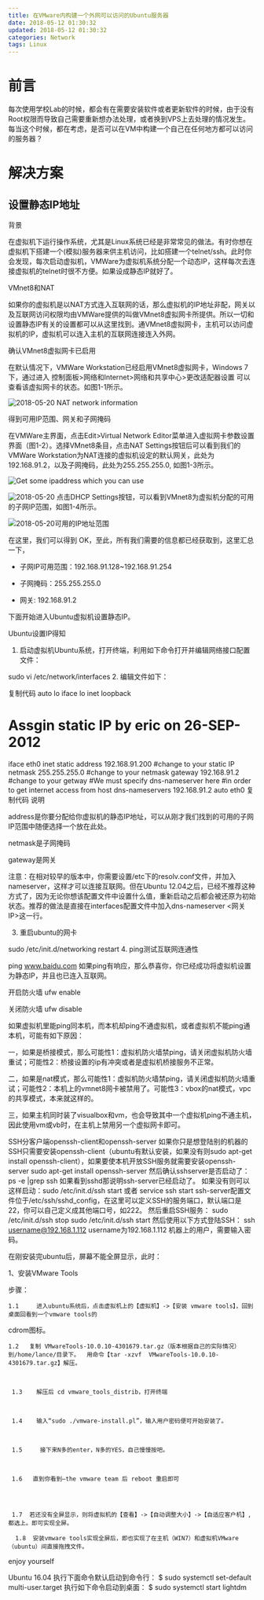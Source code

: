```yaml
---
title: 在VMware内构建一个外网可以访问的Ubuntu服务器
date: 2018-05-12 01:30:32
updated: 2018-05-12 01:30:32
categories: Network
tags: Linux
---
```

# 前言
每次使用学校Lab的时候，都会有在需要安装软件或者更新软件的时候，由于没有Root权限而导致自己需要重新想办法处理，或者换到VPS上去处理的情况发生。每当这个时候，都在考虑，是否可以在VM中构建一个自己在任何地方都可以访问的服务器？
<!--more-->
# 解决方案
## 设置静态IP地址
背景

在虚拟机下运行操作系统，尤其是Linux系统已经是非常常见的做法。有时你想在虚拟机下搭建一个(模拟)服务器来供主机访问，比如搭建一个telnet/ssh。此时你会发现，每次启动虚拟机，VMWare为虚拟机系统分配一个动态IP，这样每次去连接虚拟机的telnet时很不方便。如果设成静态IP就好了。

VMnet8和NAT

如果你的虚拟机是以NAT方式连入互联网的话，那么虚拟机的IP地址非配，网关以及互联网访问权限均由VMWare提供的叫做VMnet8虚拟网卡所提供。所以一切和设置静态IP有关的设置都可以从这里找到。通VMnet8虚拟网卡，主机可以访问虚拟机的IP，虚拟机可以连入主机的互联网连接连入外网。

确认VMnet8虚拟网卡已启用

在默认情况下，VMWare Workstation已经启用VMnet8虚拟网卡，Windows 7下，通过进入 控制面板>网络和Internet>网络和共享中心>更改适配器设置 可以查看该虚拟网卡的状态。如图1-1所示。

![2018-05-20 NAT network information](/images/in-post/2018-05-20NATNetworkInformation.png) 

得到可用IP范围、网关和子网掩码

在VMWare主界面，点击Edit>Virtual Network Editor菜单进入虚拟网卡参数设置界面（图1-2）。选择VMnet8条目，点击NAT Settings按钮后可以看到我们的VMWare Workstation为NAT连接的虚拟机设定的默认网关，此处为192.168.91.2，以及子网掩码，此处为255.255.255.0, 如图1-3所示。


![Get some ipaddress which you can use](/images/in-post/getSomeIpaddressWhichYouCanUse.png) 


![2018-05-20 ](/images/in-post/2018-05-20.png) 
点击DHCP Settings按钮，可以看到VMnet8为虚拟机分配的可用的子网IP范围，如图1-4所示。


![2018-05-20可用的IP地址范围](/images/in-post/2018-05-20可用的IP地址范围.png) 


在这里，我们可以得到
OK，至此，所有我们需要的信息都已经获取到，这里汇总一下，

- 子网IP可用范围：192.168.91.128~192.168.91.254

- 子网掩码：255.255.255.0

- 网关: 192.168.91.2

下面开始进入Ubuntu虚拟机设置静态IP。


Ubuntu设置IP得知

1. 启动虚拟机Ubuntu系统，打开终端，利用如下命令打开并编辑网络接口配置文件：

sudo vi /etc/network/interfaces
2. 编辑文件如下：

复制代码
auto lo
iface lo inet loopback

# Assgin static IP by eric on 26-SEP-2012
iface eth0 inet static
address 192.168.91.200 #change to your static IP
netmask 255.255.255.0  #change to your netmask
gateway 192.168.91.2    #change to your getway
#We must specify dns-nameserver here
#in order to get internet access from host
dns-nameservers 192.168.91.2
auto eth0
复制代码
说明

address是你要分配给你虚拟机的静态IP地址，可以从刚才我们找到的可用的子网IP范围中随便选择一个放在此处。

netmask是子网掩码

gateway是网关

注意：在相对较早的版本中，你需要设置/etc下的resolv.conf文件，并加入nameserver，这样才可以连接互联网。但在Ubuntu 12.04之后，已经不推荐这种方式了，因为无论你想该配置文件中设置什么值，重新启动之后都会被还原为初始状态。推荐的做法是直接在interfaces配置文件中加入dns-nameserver <网关IP>这一行。

3. 重启ubuntu的网卡

sudo /etc/init.d/networking restart
4. ping测试互联网连通性

ping www.baidu.com
如果ping有响应，那么恭喜你，你已经成功将虚拟机设置为静态IP，并且也已连入互联网。




开启防火墙
ufw enable

关闭防火墙
ufw disable



如果虚拟机里能ping同本机，而本机却ping不通虚拟机，或者虚拟机不能ping通本机，可能有如下原因：

一，如果是桥接模式，那么可能性1：虚拟机防火墙禁ping，请关闭虚拟机防火墙重试；可能性2：桥接设置的ip有冲突或者是虚拟机桥接服务不正常。

二，如果是nat模式，那么可能性1：虚拟机防火墙禁ping，请关闭虚拟机防火墙重试；可能性2：本机上的vmnet8网卡被禁用了。可能性3：vbox的nat模式，vpc的共享模式，本来就这样的。


三，如果主机同时装了visualbox和vm，也会导致其中一个虚拟机ping不通主机，因此使用vm或vb时，在主机上禁用另一个虚拟网卡即可。


SSH分客户端openssh-client和openssh-server
如果你只是想登陆别的机器的SSH只需要安装openssh-client（ubuntu有默认安装，如果没有则sudo 
apt-get install openssh-client），如果要使本机开放SSH服务就需要安装openssh-server
sudo apt-get install openssh-server
然后确认sshserver是否启动了：
ps -e |grep ssh
如果看到sshd那说明ssh-server已经启动了。
如果没有则可以这样启动：sudo /etc/init.d/ssh start 或者 service ssh start
ssh-server配置文件位于/etc/ssh/sshd_config，在这里可以定义SSH的服务端口，默认端口是22，你可以自己定义成其他端口号，如222。
然后重启SSH服务：
sudo 
/etc/init.d/ssh stop
sudo /etc/init.d/ssh start
然后使用以下方式登陆SSH：
ssh username@192.168.1.112 username为192.168.1.112 机器上的用户，需要输入密码。




在刚安装完ubuntu后，屏幕不能全屏显示，此时：

 1、安装VMware Tools

 

 步骤：
  

    1.1     进入ubuntu系统后，点击虚拟机上的【虚拟机】->【安装 vmware tools】，回到桌面回看到一个vmware tools的 

 cdrom图标。

 

    1.2   复制 VMwareTools-10.0.10-4301679.tar.gz（版本根据自己的实际情况） 到/home/lance/目录下。  用命令【tar -xzvf  VMwareTools-10.0.10-4301679.tar.gz】解压。

 

     1.3    解压后 cd vmware_tools_distrib，打开终端



     1.4    输入“sudo ./vmware-install.pl”，输入用户密码便可开始安装了。

 

     1.5     接下来N多的enter，N多的YES，自己慢慢按吧。

 

     1.6   直到你看到—the vmware team 后 reboot 重启即可




     1.7  若还没有全屏显示，则将虚拟机的【查看】->【自动调整大小】->【自适应客户机】,都选上。即可实现全屏。

      1.8  安装vmware tools实现全屏后，即也实现了在主机（WIN7）和虚拟机VMware （ubuntu）间直接拖拽文件。

enjoy yourself


Ubuntu 16.04 执行下面命令默认启动到命令行：
$ sudo systemctl set-default multi-user.target
执行如下命令启动到桌面：
$ sudo systemctl start lightdm
